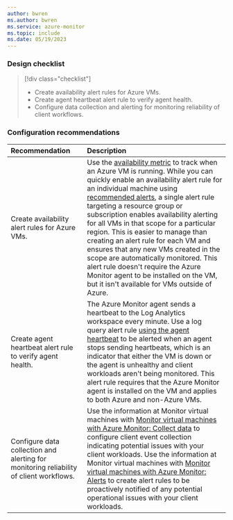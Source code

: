 ```yaml
---
author: bwren
ms.author: bwren
ms.service: azure-monitor
ms.topic: include
ms.date: 05/19/2023
---
```


### Design checklist

> [!div class="checklist"]
> - Create availability alert rules for Azure VMs.
> - Create agent heartbeat alert rule to verify agent health.
> - Configure data collection and alerting for monitoring reliability of client workflows.

### Configuration recommendations

| Recommendation | Description |
|:---|:---|
| Create availability alert rules for Azure VMs. | Use the [availability metric](../vm/tutorial-monitor-vm-alert-availability.md) to track when an Azure VM is running. While you can quickly enable an availability alert rule for an individual machine using [recommended alerts](../vm/tutorial-monitor-vm-alert-recommended.md), a single alert rule targeting a resource group or subscription enables availability alerting for all VMs in that scope for a particular region. This is easier to manage than creating an alert rule for each VM and ensures that any new VMs created in the scope are automatically monitored. This alert rule doesn't require the Azure Monitor agent to be installed on the VM, but it isn't available for VMs outside of Azure. |
| Create agent heartbeat alert rule to verify agent health. | The Azure Monitor agent sends a heartbeat to the Log Analytics workspace every minute. Use a log query alert rule [using the agent heartbeat](../vm/monitor-virtual-machine-alerts.md#agent-heartbeat) to be alerted when an agent stops sending heartbeats, which is an indicator that either the VM is down or the agent is unhealthy and client workloads aren't being monitored. This alert rule requires that the Azure Monitor agent is installed on the VM and applies to both Azure and non-Azure VMs. |
| Configure data collection and alerting for monitoring reliability of client workflows. | Use the information at Monitor virtual machines with [Monitor virtual machines with Azure Monitor: Collect data](../vm/monitor-virtual-machine-data-collection.md) to configure client event collection indicating potential issues with your client workloads. Use the information at Monitor virtual machines with [Monitor virtual machines with Azure Monitor: Alerts](../vm/monitor-virtual-machine-alerts.md) to create alert rules to be proactively notified of any potential operational issues with your client workloads. |

